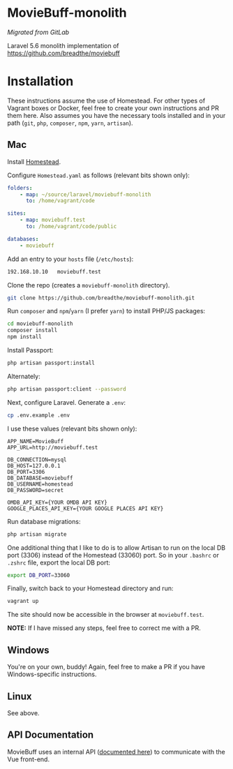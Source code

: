 # MovieBuff-monolith

*Migrated from GitLab*

Laravel 5.6 monolith implementation of https://github.com/breadthe/moviebuff

# Installation

These instructions assume the use of Homestead. For other types of Vagrant boxes or Docker, feel free to create your own instructions and PR them here. Also assumes you have the necessary tools installed and in your path (`git`, `php`, `composer`, `npm`, `yarn`, `artisan`).

## Mac

Install [Homestead](https://laravel.com/docs/5.6/homestead#installation-and-setup).

Configure `Homestead.yaml` as follows (relevant bits shown only):

```yaml
folders:
    - map: ~/source/laravel/moviebuff-monolith
      to: /home/vagrant/code

sites:
    - map: moviebuff.test
      to: /home/vagrant/code/public

databases:
    - moviebuff
```

Add an entry to your `hosts` file (`/etc/hosts`):

```bash
192.168.10.10   moviebuff.test
```

Clone the repo (creates a `moviebuff-monolith` directory).

```bash
git clone https://github.com/breadthe/moviebuff-monolith.git
```

Run `composer` and `npm`/`yarn` (I prefer `yarn`) to install PHP/JS packages:

```bash
cd moviebuff-monolith
composer install
npm install
```

Install Passport:

```bash
php artisan passport:install
```

Alternately:

```bash
php artisan passport:client --password
```

Next, configure Laravel. Generate a `.env`:

```bash
cp .env.example .env
```

I use these values (relevant bits shown only):

```
APP_NAME=MovieBuff
APP_URL=http://moviebuff.test

DB_CONNECTION=mysql
DB_HOST=127.0.0.1
DB_PORT=3306
DB_DATABASE=moviebuff
DB_USERNAME=homestead
DB_PASSWORD=secret

OMDB_API_KEY={YOUR OMDB API KEY}
GOOGLE_PLACES_API_KEY={YOUR GOOGLE PLACES API KEY}
```

Run database migrations:

```bash
php artisan migrate
```

One additional thing that I like to do is to allow Artisan to run on the local DB port (3306) instead of the Homestead (33060) port. So in your `.bashrc` or `.zshrc` file, export the local DB port:

```bash
export DB_PORT=33060
```

Finally, switch back to your Homestead directory and run:

```bash
vagrant up
```

The site should now be accessible in the browser at `moviebuff.test`.

**NOTE:** If I have missed any steps, feel free to correct me with a PR.

## Windows

You're on your own, buddy! Again, feel free to make a PR if you have Windows-specific instructions.

## Linux

See above.

## API Documentation

MovieBuff uses an internal API ([documented here](/APIDOC.md)) to communicate with the Vue front-end.